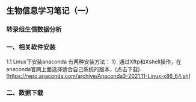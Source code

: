 ## 生物信息学习笔记（一）

### 转录组生信数据分析
### 一、相关软件安装
1.1 Linux下安装anaconda
有两种安装方法：
1）通过Xftp和Xshell操作，在anaconda官网上面选择适合自己系统的版本，(点击下载).[https://repo.anaconda.com/archive/Anaconda3-2021.11-Linux-x86_64.sh]


### 二、数据下载
